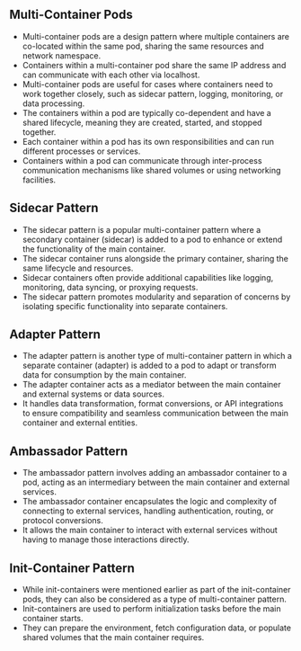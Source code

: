 ## Multi-Container Pods

- Multi-container pods are a design pattern where multiple containers are co-located within the same pod, sharing the same resources and network namespace.
- Containers within a multi-container pod share the same IP address and can communicate with each other via localhost.
- Multi-container pods are useful for cases where containers need to work together closely, such as sidecar pattern, logging, monitoring, or data processing.
- The containers within a pod are typically co-dependent and have a shared lifecycle, meaning they are created, started, and stopped together.
- Each container within a pod has its own responsibilities and can run different processes or services.
- Containers within a pod can communicate through inter-process communication mechanisms like shared volumes or using networking facilities.

## Sidecar Pattern

- The sidecar pattern is a popular multi-container pattern where a secondary container (sidecar) is added to a pod to enhance or extend the functionality of the main container.
- The sidecar container runs alongside the primary container, sharing the same lifecycle and resources.
- Sidecar containers often provide additional capabilities like logging, monitoring, data syncing, or proxying requests.
- The sidecar pattern promotes modularity and separation of concerns by isolating specific functionality into separate containers.

## Adapter Pattern

- The adapter pattern is another type of multi-container pattern in which a separate container (adapter) is added to a pod to adapt or transform data for consumption by the main container.
- The adapter container acts as a mediator between the main container and external systems or data sources.
- It handles data transformation, format conversions, or API integrations to ensure compatibility and seamless communication between the main container and external entities.

## Ambassador Pattern

- The ambassador pattern involves adding an ambassador container to a pod, acting as an intermediary between the main container and external services.
- The ambassador container encapsulates the logic and complexity of connecting to external services, handling authentication, routing, or protocol conversions.
- It allows the main container to interact with external services without having to manage those interactions directly.

## Init-Container Pattern

- While init-containers were mentioned earlier as part of the init-container pods, they can also be considered as a type of multi-container pattern.
- Init-containers are used to perform initialization tasks before the main container starts.
- They can prepare the environment, fetch configuration data, or populate shared volumes that the main container requires.
